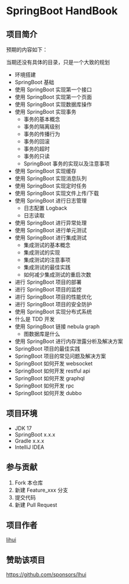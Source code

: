 # SpringBoot HandBook

## 项目简介

预期的内容如下：

当期还没有具体的目录，只是一个大致的规划

- 环境搭建
- SpringBoot 基础
- 使用 SpringBoot 实现第一个接口
- 使用 SpringBoot 实现第一个页面
- 使用 SpringBoot 实现数据库操作
- 使用 SpringBoot 实现事务
  - 事务的基本概念
  - 事务的隔离级别
  - 事务的传播行为
  - 事务的回滚
  - 事务的超时
  - 事务的只读
  - SpringBoot 事务的实现以及注意事项
- 使用 SpringBoot 实现缓存
- 使用 SpringBoot 实现消息队列
- 使用 SpringBoot 实现定时任务
- 使用 SpringBoot 实现文件上传/下载
- 使用 SpringBoot 进行日志管理
  - 日志配置 Logback
  - 日志读取
- 使用 SpringBoot 进行异常处理
- 使用 SpringBoot 进行单元测试
- 使用 SpringBoot 进行集成测试
  - 集成测试的基本概念
  - 集成测试的实现
  - 集成测试的注意事项
  - 集成测试的最佳实践
  - 如何减少集成测试的重启次数
- 进行 SpringBoot 项目的部署
- 进行 SpringBoot 项目的监控
- 进行 SpringBoot 项目的性能优化
- 进行 SpringBoot 项目的安全防护
- 使用 SpringBoot 实现分布式系统
- 什么是 TDD 开发
- 使用 SpringBoot 链接 nebula graph
  - 图数据库是什么
- 使用 SpringBoot 进行内存泄露分析及解决方案
- SpringBoot 项目的最佳实践
- SpringBoot 项目的常见问题及解决方案
- SpringBoot 如何开发 websocket
- SpringBoot 如何开发 restful api
- SpringBoot 如何开发 graphql
- SpringBoot 如何开发 rpc
- SpringBoot 如何开发 dubbo

## 项目环境

- JDK 17
- SpringBoot x.x.x
- Gradle x.x.x
- IntelliJ IDEA

## 参与贡献

1. Fork 本仓库
2. 新建 Feature_xxx 分支
3. 提交代码
4. 新建 Pull Request

## 项目作者

 [lihui](https://github.com/lhui)

## 赞助该项目

<https://github.com/sponsors/lhui>
